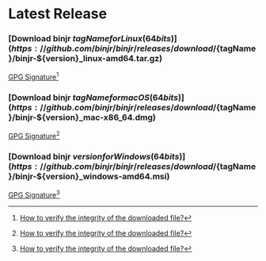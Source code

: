 # Latest Release

### [Download binjr ${tagName} for Linux (64 bits)](https://github.com/binjr/binjr/releases/download/${tagName}/binjr-${version}_linux-amd64.tar.gz)  
[GPG Signature](https://github.com/binjr/binjr/releases/download/${tagName}/binjr-${version}_linux-amd64.tar.gz.asc)[^1] 
### [Download binjr ${tagName} for macOS (64 bits)](https://github.com/binjr/binjr/releases/download/${tagName}/binjr-${version}_mac-x86_64.dmg)
[GPG Signature](https://github.com/binjr/binjr/releases/download/${tagName}/binjr-${version}_mac-x86_64.dmg.asc)[^1] 
### [Download binjr ${version} for Windows (64 bits)](https://github.com/binjr/binjr/releases/download/${tagName}/binjr-${version}_windows-amd64.msi)   
[GPG Signature](https://github.com/binjr/binjr/releases/download/${tagName}/binjr-${version}_windows-amd64.msi.asc)[^1] 

[^1]: [How to verify the integrity of the downloaded file?](../../documentation/verify-signature/)
